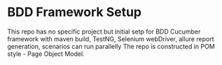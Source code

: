 # BDD Framework Setup
This repo has no specific project but initial setp for BDD Cucumber framework with maven build, TestNG, Selenium webDriver, allure report generation, scenarios can run parallelly
The repo is constructed in POM style - Page Object Model.
